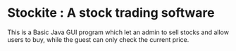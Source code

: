 # Stockite : A stock trading software
This is a Basic Java GUI program which let an admin to sell stocks and allow users to buy, while the guest can only check the current price.
